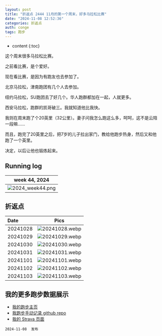 ```yaml
---
layout: post
title: "折返点 2444 11月的第一个周末，好多马拉松比赛"
date: "2024-11-08 12:52:36"
categories: 折返点
auth: conge
tags: 跑步 
---
```

* content
{:toc}

这个周末很多马拉松比赛。

之前看比赛，是个爱好。

现在看比赛，是因为有跑友也去参加了。




北京马拉松，津南跑团有几个人去参加。

纽约马拉松，SU跑团去了好几个。华人跑群都加在一起，人就更多。

西安马拉松，跑群的凯哥破三。我就知道他比我快。

我则在周末跑了个20英里（32公里）。妻子问我怎么跑这么多，呵呵，这不是云陪一段嘛……

而且，跑完了20英里之后，把7岁的儿子拉出家门，教给他跑步热身，然后又和他跑了一个英里。

决定，以后让他也锻炼起来。

## Running log

| week 44, 2024 |
| :-----------: |
| ![2024_week44.png](https://s2.loli.net/2024/11/09/W9HDIsESxcvqogT.png) |

## 折返点

| Date     | Pics  |
| :------- | :------------------------------------------------------------------: |
| 20241028 | ![20241028.webp](https://s2.loli.net/2024/11/09/b6ed5OHK1B4QCXT.webp) |
| 20241029 | ![20241029.webp](https://s2.loli.net/2024/11/09/kPzQV5Kexj29muT.webp) |
| 20241030 | ![20241030.webp](https://s2.loli.net/2024/11/09/P3O2Td7vrc5jqAD.webp) |
| 20241031 | ![20241031.webp](https://s2.loli.net/2024/11/09/VdvrEmajXGqBN9A.webp) |
| 20241101 | ![20241101.webp](https://s2.loli.net/2024/11/09/OP8NLvxbgJmldMD.webp) |
| 20241102 | ![20241102.webp](https://s2.loli.net/2024/11/09/tm6yajkei43NsTB.webp) |
| 20241103 | ![20241103.webp](https://s2.loli.net/2024/11/09/o9JPLZW6BGzkwfq.webp) |  

## 我的更多跑步数据展示

* [我的跑步主页](https://conge.livingwithfcs.org/running_page/)
* [我跑步手动记录 github repo](https://github.com/conge/RunningStreak)
* [我的 Strava 页面](https://www.strava.com/athletes/57680242)

```
2024-11-08  发布
```
